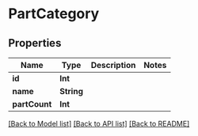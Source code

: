 # PartCategory

## Properties
Name | Type | Description | Notes
------------ | ------------- | ------------- | -------------
**id** | **Int** |  | 
**name** | **String** |  | 
**partCount** | **Int** |  | 

[[Back to Model list]](../README.md#documentation-for-models) [[Back to API list]](../README.md#documentation-for-api-endpoints) [[Back to README]](../README.md)


